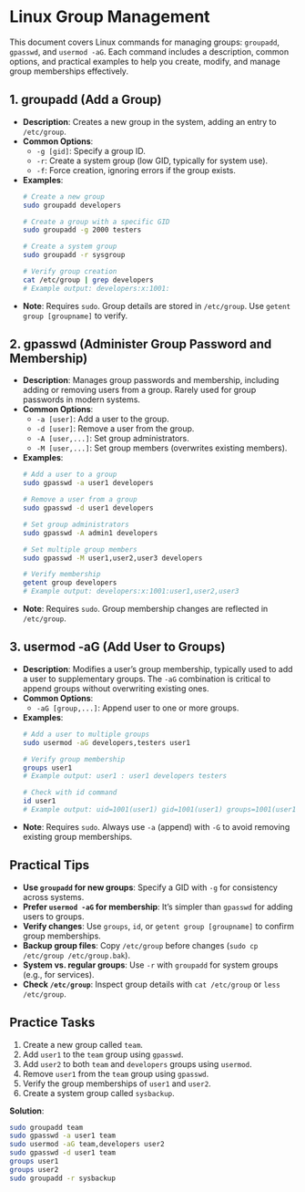 # Linux Group Management

This document covers Linux commands for managing groups: `groupadd`, `gpasswd`, and `usermod -aG`. Each command includes a description, common options, and practical examples to help you create, modify, and manage group memberships effectively.

## 1. groupadd (Add a Group)
- **Description**: Creates a new group in the system, adding an entry to `/etc/group`.
- **Common Options**:
  - `-g [gid]`: Specify a group ID.
  - `-r`: Create a system group (low GID, typically for system use).
  - `-f`: Force creation, ignoring errors if the group exists.
- **Examples**:
  ```bash
  # Create a new group
  sudo groupadd developers

  # Create a group with a specific GID
  sudo groupadd -g 2000 testers

  # Create a system group
  sudo groupadd -r sysgroup

  # Verify group creation
  cat /etc/group | grep developers
  # Example output: developers:x:1001:
  ```
- **Note**: Requires `sudo`. Group details are stored in `/etc/group`. Use `getent group [groupname]` to verify.

## 2. gpasswd (Administer Group Password and Membership)
- **Description**: Manages group passwords and membership, including adding or removing users from a group. Rarely used for group passwords in modern systems.
- **Common Options**:
  - `-a [user]`: Add a user to the group.
  - `-d [user]`: Remove a user from the group.
  - `-A [user,...]`: Set group administrators.
  - `-M [user,...]`: Set group members (overwrites existing members).
- **Examples**:
  ```bash
  # Add a user to a group
  sudo gpasswd -a user1 developers

  # Remove a user from a group
  sudo gpasswd -d user1 developers

  # Set group administrators
  sudo gpasswd -A admin1 developers

  # Set multiple group members
  sudo gpasswd -M user1,user2,user3 developers

  # Verify membership
  getent group developers
  # Example output: developers:x:1001:user1,user2,user3
  ```
- **Note**: Requires `sudo`. Group membership changes are reflected in `/etc/group`.

## 3. usermod -aG (Add User to Groups)
- **Description**: Modifies a user’s group membership, typically used to add a user to supplementary groups. The `-aG` combination is critical to append groups without overwriting existing ones.
- **Common Options**:
  - `-aG [group,...]`: Append user to one or more groups.
- **Examples**:
  ```bash
  # Add a user to multiple groups
  sudo usermod -aG developers,testers user1

  # Verify group membership
  groups user1
  # Example output: user1 : user1 developers testers

  # Check with id command
  id user1
  # Example output: uid=1001(user1) gid=1001(user1) groups=1001(user1),1002(developers),2000(testers)
  ```
- **Note**: Requires `sudo`. Always use `-a` (append) with `-G` to avoid removing existing group memberships.

## Practical Tips
- **Use `groupadd` for new groups**: Specify a GID with `-g` for consistency across systems.
- **Prefer `usermod -aG` for membership**: It’s simpler than `gpasswd` for adding users to groups.
- **Verify changes**: Use `groups`, `id`, or `getent group [groupname]` to confirm group memberships.
- **Backup group files**: Copy `/etc/group` before changes (`sudo cp /etc/group /etc/group.bak`).
- **System vs. regular groups**: Use `-r` with `groupadd` for system groups (e.g., for services).
- **Check `/etc/group`**: Inspect group details with `cat /etc/group` or `less /etc/group`.

## Practice Tasks
1. Create a new group called `team`.
2. Add `user1` to the `team` group using `gpasswd`.
3. Add `user2` to both `team` and `developers` groups using `usermod`.
4. Remove `user1` from the `team` group using `gpasswd`.
5. Verify the group memberships of `user1` and `user2`.
6. Create a system group called `sysbackup`.

**Solution**:
```bash
sudo groupadd team
sudo gpasswd -a user1 team
sudo usermod -aG team,developers user2
sudo gpasswd -d user1 team
groups user1
groups user2
sudo groupadd -r sysbackup
```